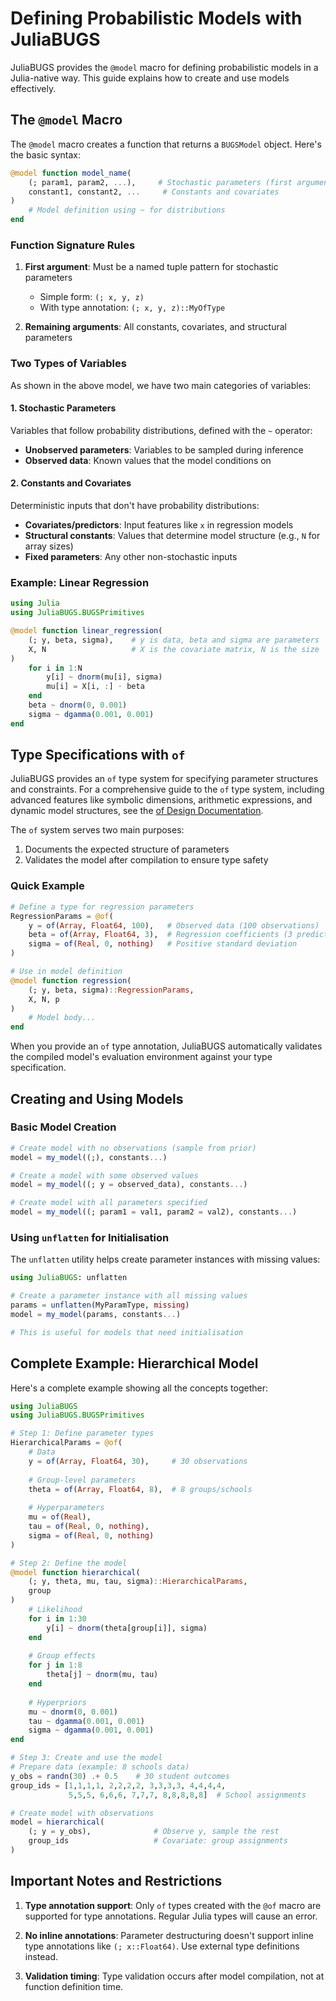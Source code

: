 # Defining Probabilistic Models with JuliaBUGS

JuliaBUGS provides the `@model` macro for defining probabilistic models in a Julia-native way. This guide explains how to create and use models effectively.

## The `@model` Macro

The `@model` macro creates a function that returns a `BUGSModel` object. Here's the basic syntax:

```julia
@model function model_name(
    (; param1, param2, ...),     # Stochastic parameters (first argument)
    constant1, constant2, ...     # Constants and covariates
)
    # Model definition using ~ for distributions
end
```

### Function Signature Rules

1. **First argument**: Must be a named tuple pattern for stochastic parameters
   - Simple form: `(; x, y, z)`
   - With type annotation: `(; x, y, z)::MyOfType`

2. **Remaining arguments**: All constants, covariates, and structural parameters

### Two Types of Variables

As shown in the above model, we have two main categories of variables:

#### 1. Stochastic Parameters
Variables that follow probability distributions, defined with the `~` operator:
- **Unobserved parameters**: Variables to be sampled during inference
- **Observed data**: Known values that the model conditions on

#### 2. Constants and Covariates
Deterministic inputs that don't have probability distributions:
- **Covariates/predictors**: Input features like `x` in regression models
- **Structural constants**: Values that determine model structure (e.g., `N` for array sizes)
- **Fixed parameters**: Any other non-stochastic inputs

### Example: Linear Regression

```julia
using Julia
using JuliaBUGS.BUGSPrimitives

@model function linear_regression(
    (; y, beta, sigma),    # y is data, beta and sigma are parameters
    X, N                   # X is the covariate matrix, N is the size
)
    for i in 1:N
        y[i] ~ dnorm(mu[i], sigma)
        mu[i] = X[i, :] ⋅ beta
    end
    beta ~ dnorm(0, 0.001)
    sigma ~ dgamma(0.001, 0.001)
end
```

## Type Specifications with `of`

JuliaBUGS provides an `of` type system for specifying parameter structures and constraints. For a comprehensive guide to the `of` type system, including advanced features like symbolic dimensions, arithmetic expressions, and dynamic model structures, see the [of Design Documentation](of_design_doc.md).

The `of` system serves two main purposes:
1. Documents the expected structure of parameters
2. Validates the model after compilation to ensure type safety

### Quick Example

```julia
# Define a type for regression parameters
RegressionParams = @of(
    y = of(Array, Float64, 100),   # Observed data (100 observations)
    beta = of(Array, Float64, 3),  # Regression coefficients (3 predictors)
    sigma = of(Real, 0, nothing)   # Positive standard deviation
)

# Use in model definition
@model function regression(
    (; y, beta, sigma)::RegressionParams,
    X, N, p
)
    # Model body...
end
```

When you provide an `of` type annotation, JuliaBUGS automatically validates the compiled model's evaluation environment against your type specification.

## Creating and Using Models

### Basic Model Creation

```julia
# Create model with no observations (sample from prior)
model = my_model((;), constants...)

# Create a model with some observed values
model = my_model((; y = observed_data), constants...)

# Create model with all parameters specified
model = my_model((; param1 = val1, param2 = val2), constants...)
```

### Using `unflatten` for Initialisation

The `unflatten` utility helps create parameter instances with missing values:

```julia
using JuliaBUGS: unflatten

# Create a parameter instance with all missing values
params = unflatten(MyParamType, missing)
model = my_model(params, constants...)

# This is useful for models that need initialisation
```

## Complete Example: Hierarchical Model

Here's a complete example showing all the concepts together:

```julia
using JuliaBUGS
using JuliaBUGS.BUGSPrimitives

# Step 1: Define parameter types
HierarchicalParams = @of(
    # Data
    y = of(Array, Float64, 30),     # 30 observations
    
    # Group-level parameters
    theta = of(Array, Float64, 8),  # 8 groups/schools
    
    # Hyperparameters
    mu = of(Real),
    tau = of(Real, 0, nothing),
    sigma = of(Real, 0, nothing)
)

# Step 2: Define the model
@model function hierarchical(
    (; y, theta, mu, tau, sigma)::HierarchicalParams,
    group
)
    # Likelihood
    for i in 1:30
        y[i] ~ dnorm(theta[group[i]], sigma)
    end
    
    # Group effects
    for j in 1:8
        theta[j] ~ dnorm(mu, tau)
    end
    
    # Hyperpriors
    mu ~ dnorm(0, 0.001)
    tau ~ dgamma(0.001, 0.001)
    sigma ~ dgamma(0.001, 0.001)
end

# Step 3: Create and use the model
# Prepare data (example: 8 schools data)
y_obs = randn(30) .+ 0.5    # 30 student outcomes
group_ids = [1,1,1,1, 2,2,2,2, 3,3,3,3, 4,4,4,4, 
             5,5,5, 6,6,6, 7,7,7, 8,8,8,8,8]  # School assignments

# Create model with observations
model = hierarchical(
    (; y = y_obs),              # Observe y, sample the rest
    group_ids                   # Covariate: group assignments
)
```

## Important Notes and Restrictions

1. **Type annotation support**: Only `of` types created with the `@of` macro are supported for type annotations. Regular Julia types will cause an error.

2. **No inline annotations**: Parameter destructuring doesn't support inline type annotations like `(; x::Float64)`. Use external type definitions instead.

3. **Validation timing**: Type validation occurs after model compilation, not at function definition time.

